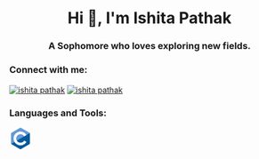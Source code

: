 <h1 align="center">Hi 👋, I'm Ishita Pathak</h1>
<h3 align="center">A Sophomore who loves exploring new fields.</h3>

<h3 align="left">Connect with me:</h3>
<p align="left">
<a href="https://linkedin.com/in/ishita pathak" target="blank"><img align="center" src="https://raw.githubusercontent.com/rahuldkjain/github-profile-readme-generator/master/src/images/icons/Social/linked-in-alt.svg" alt="ishita pathak" height="30" width="40" /></a>
<a href="https://www.youtube.com/c/ishita pathak" target="blank"><img align="center" src="https://raw.githubusercontent.com/rahuldkjain/github-profile-readme-generator/master/src/images/icons/Social/youtube.svg" alt="ishita pathak" height="30" width="40" /></a>
</p>

<h3 align="left">Languages and Tools:</h3>
<p align="left"> <a href="https://www.cprogramming.com/" target="_blank" rel="noreferrer"> <img src="https://raw.githubusercontent.com/devicons/devicon/master/icons/c/c-original.svg" alt="c" width="40" height="40"/> </a> </p>
